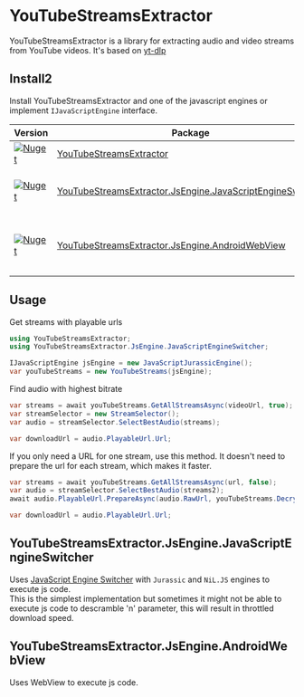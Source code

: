 # YouTubeStreamsExtractor

YouTubeStreamsExtractor is a library for extracting audio and video streams from YouTube videos. It's based on [yt-dlp](https://github.com/yt-dlp/yt-dlp)

## Install2

Install YouTubeStreamsExtractor and one of the javascript engines or implement `IJavaScriptEngine` interface.

| Version | Package | Description |
| ------- | ------- | ----------- |
| [![Nuget](https://img.shields.io/nuget/v/YouTubeStreamsExtractor)](https://www.nuget.org/packages/YouTubeStreamsExtractor) | [YouTubeStreamsExtractor](https://www.nuget.org/packages/YouTubeStreamsExtractor) | .NET 6 Library |
| [![Nuget](https://img.shields.io/nuget/v/YouTubeStreamsExtractor.JsEngine.JavaScriptEngineSwitcher)](https://www.nuget.org/packages/YouTubeStreamsExtractor.JsEngine.JavaScriptEngineSwitcher) | [YouTubeStreamsExtractor.JsEngine.JavaScriptEngineSwitcher](https://www.nuget.org/packages/YouTubeStreamsExtractor.JsEngine.JavaScriptEngineSwitcher) | javascript engine, .NET 6 Library |
| [![Nuget](https://img.shields.io/nuget/v/YouTubeStreamsExtractor.JsEngine.AndroidWebView)](https://www.nuget.org/packages/YouTubeStreamsExtractor.JsEngine.AndroidWebView) | [YouTubeStreamsExtractor.JsEngine.AndroidWebView](https://www.nuget.org/packages/YouTubeStreamsExtractor.JsEngine.AndroidWebView) | javascript engine, .NET 6 Android Library |

## Usage

Get streams with playable urls
```c#
using YouTubeStreamsExtractor;
using YouTubeStreamsExtractor.JsEngine.JavaScriptEngineSwitcher;

IJavaScriptEngine jsEngine = new JavaScriptJurassicEngine();
var youTubeStreams = new YouTubeStreams(jsEngine);
```

Find audio with highest bitrate
```c#
var streams = await youTubeStreams.GetAllStreamsAsync(videoUrl, true);
var streamSelector = new StreamSelector();
var audio = streamSelector.SelectBestAudio(streams);

var downloadUrl = audio.PlayableUrl.Url;
```

If you only need a URL for one stream, use this method. 
It doesn't need to prepare the url for each stream, which makes it faster.
```c#
var streams = await youTubeStreams.GetAllStreamsAsync(url, false);
var audio = streamSelector.SelectBestAudio(streams2);
await audio.PlayableUrl.PrepareAsync(audio.RawUrl, youTubeStreams.Decryptor);

var downloadUrl = audio.PlayableUrl.Url;
```

## YouTubeStreamsExtractor.JsEngine.JavaScriptEngineSwitcher
Uses [JavaScript Engine Switcher](https://github.com/Taritsyn/JavaScriptEngineSwitcher) with `Jurassic` and `NiL.JS` engines to execute js code.  
This is the simplest implementation but sometimes it might not be able to execute js code to descramble 'n' parameter, this will result in throttled download speed.

## YouTubeStreamsExtractor.JsEngine.AndroidWebView
Uses WebView to execute js code.